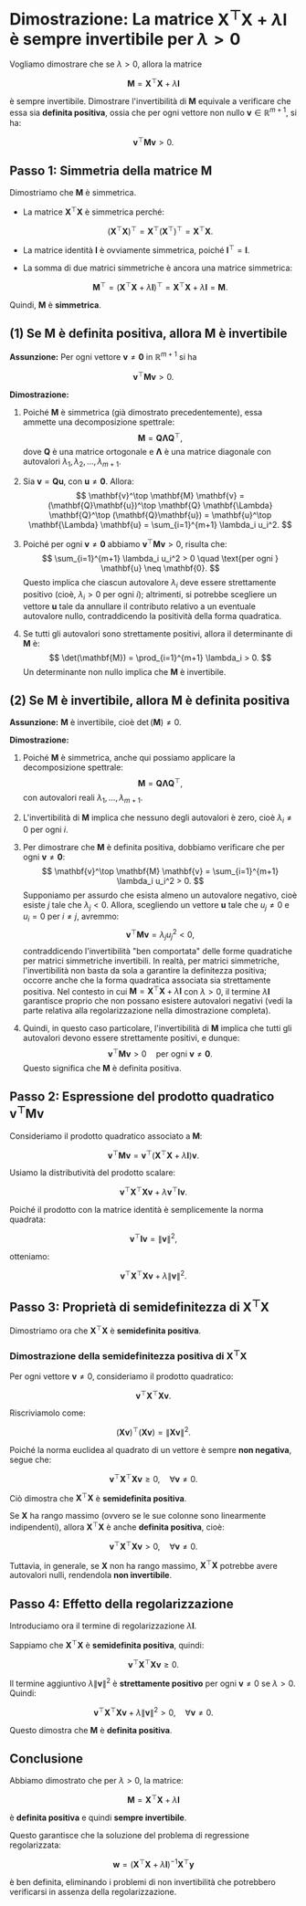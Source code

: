 # Dimostrazione: La matrice $\mathbf{X}^\top \mathbf{X} + \lambda \mathbf{I}$ è sempre invertibile per $\lambda > 0$

Vogliamo dimostrare che se $\lambda > 0$, allora la matrice 

$$
\mathbf{M} = \mathbf{X}^\top \mathbf{X} + \lambda \mathbf{I}
$$

è sempre invertibile. Dimostrare l'invertibilità di $\mathbf{M}$ equivale a verificare che essa sia **definita positiva**, ossia che per ogni vettore non nullo $\mathbf{v} \in \mathbb{R}^{m+1}$, si ha:

$$
\mathbf{v}^\top \mathbf{M} \mathbf{v} > 0.
$$


## Passo 1: Simmetria della matrice $\mathbf{M}$

Dimostriamo che $\mathbf{M}$ è simmetrica.  

- La matrice $\mathbf{X}^\top \mathbf{X}$ è simmetrica perché:

  $$
  (\mathbf{X}^\top \mathbf{X})^\top = \mathbf{X}^\top (\mathbf{X}^\top)^\top = \mathbf{X}^\top \mathbf{X}.
  $$

- La matrice identità $\mathbf{I}$ è ovviamente simmetrica, poiché $\mathbf{I}^\top = \mathbf{I}$.

- La somma di due matrici simmetriche è ancora una matrice simmetrica:

  $$
  \mathbf{M}^\top = (\mathbf{X}^\top \mathbf{X} + \lambda \mathbf{I})^\top = \mathbf{X}^\top \mathbf{X} + \lambda \mathbf{I} = \mathbf{M}.
  $$

Quindi, $\mathbf{M}$ è **simmetrica**.

## (1) Se $\mathbf{M}$ è definita positiva, allora $\mathbf{M}$ è invertibile

**Assunzione:** Per ogni vettore $\mathbf{v} \neq \mathbf{0}$ in $\mathbb{R}^{m+1}$ si ha

$$
\mathbf{v}^\top \mathbf{M} \mathbf{v} > 0.
$$

**Dimostrazione:**

1. Poiché $\mathbf{M}$ è simmetrica (già dimostrato precedentemente), essa ammette una decomposizione spettrale:
   $$
   \mathbf{M} = \mathbf{Q} \mathbf{\Lambda} \mathbf{Q}^\top,
   $$
   dove $\mathbf{Q}$ è una matrice ortogonale e $\mathbf{\Lambda}$ è una matrice diagonale con autovalori $\lambda_1, \lambda_2, \dots, \lambda_{m+1}$.

2. Sia $\mathbf{v} = \mathbf{Q}\mathbf{u}$, con $\mathbf{u} \neq \mathbf{0}$. Allora:
   $$
   \mathbf{v}^\top \mathbf{M} \mathbf{v} = (\mathbf{Q}\mathbf{u})^\top \mathbf{Q} \mathbf{\Lambda} \mathbf{Q}^\top (\mathbf{Q}\mathbf{u})
   = \mathbf{u}^\top \mathbf{\Lambda} \mathbf{u}
   = \sum_{i=1}^{m+1} \lambda_i u_i^2.
   $$

3. Poiché per ogni $\mathbf{v} \neq \mathbf{0}$ abbiamo $\mathbf{v}^\top \mathbf{M} \mathbf{v} > 0$, risulta che:
   $$
   \sum_{i=1}^{m+1} \lambda_i u_i^2 > 0 \quad \text{per ogni } \mathbf{u} \neq \mathbf{0}.
   $$
   Questo implica che ciascun autovalore $\lambda_i$ deve essere strettamente positivo (cioè, $\lambda_i > 0$ per ogni $i$); altrimenti, si potrebbe scegliere un vettore $\mathbf{u}$ tale da annullare il contributo relativo a un eventuale autovalore nullo, contraddicendo la positività della forma quadratica.

4. Se tutti gli autovalori sono strettamente positivi, allora il determinante di $\mathbf{M}$ è:
   $$
   \det(\mathbf{M}) = \prod_{i=1}^{m+1} \lambda_i > 0.
   $$
   Un determinante non nullo implica che $\mathbf{M}$ è invertibile.

## (2) Se $\mathbf{M}$ è invertibile, allora $\mathbf{M}$ è definita positiva

**Assunzione:** $\mathbf{M}$ è invertibile, cioè $\det(\mathbf{M}) \neq 0$.

**Dimostrazione:**

1. Poiché $\mathbf{M}$ è simmetrica, anche qui possiamo applicare la decomposizione spettrale:
   $$
   \mathbf{M} = \mathbf{Q} \mathbf{\Lambda} \mathbf{Q}^\top,
   $$
   con autovalori reali $\lambda_1, \dots, \lambda_{m+1}$.

2. L'invertibilità di $\mathbf{M}$ implica che nessuno degli autovalori è zero, cioè $\lambda_i \neq 0$ per ogni $i$.

3. Per dimostrare che $\mathbf{M}$ è definita positiva, dobbiamo verificare che per ogni $\mathbf{v} \neq \mathbf{0}$:
   $$
   \mathbf{v}^\top \mathbf{M} \mathbf{v} = \sum_{i=1}^{m+1} \lambda_i u_i^2 > 0.
   $$
   Supponiamo per assurdo che esista almeno un autovalore negativo, cioè esiste $j$ tale che $\lambda_j < 0$. Allora, scegliendo un vettore $\mathbf{u}$ tale che $u_j \neq 0$ e $u_i = 0$ per $i \neq j$, avremmo:
   $$
   \mathbf{v}^\top \mathbf{M} \mathbf{v} = \lambda_j u_j^2 < 0,
   $$
   contraddicendo l'invertibilità "ben comportata" delle forme quadratiche per matrici simmetriche invertibili. In realtà, per matrici simmetriche, l'invertibilità non basta da sola a garantire la definitezza positiva; occorre anche che la forma quadratica associata sia strettamente positiva. Nel contesto in cui $\mathbf{M} = \mathbf{X}^\top \mathbf{X} + \lambda \mathbf{I}$ con $\lambda > 0$, il termine $\lambda \mathbf{I}$ garantisce proprio che non possano esistere autovalori negativi (vedi la parte relativa alla regolarizzazione nella dimostrazione completa).

4. Quindi, in questo caso particolare, l'invertibilità di $\mathbf{M}$ implica che tutti gli autovalori devono essere strettamente positivi, e dunque:
   $$
   \mathbf{v}^\top \mathbf{M} \mathbf{v} > 0 \quad \text{per ogni } \mathbf{v} \neq \mathbf{0}.
   $$
   Questo significa che $\mathbf{M}$ è definita positiva.

## Passo 2: Espressione del prodotto quadratico $\mathbf{v}^\top \mathbf{M} \mathbf{v}$

Consideriamo il prodotto quadratico associato a $\mathbf{M}$:

$$
\mathbf{v}^\top \mathbf{M} \mathbf{v} = \mathbf{v}^\top (\mathbf{X}^\top \mathbf{X} + \lambda \mathbf{I}) \mathbf{v}.
$$

Usiamo la distributività del prodotto scalare:

$$
\mathbf{v}^\top \mathbf{X}^\top \mathbf{X} \mathbf{v} + \lambda \mathbf{v}^\top \mathbf{I} \mathbf{v}.
$$

Poiché il prodotto con la matrice identità è semplicemente la norma quadrata:

$$
\mathbf{v}^\top \mathbf{I} \mathbf{v} = \|\mathbf{v}\|^2,
$$

otteniamo:

$$
\mathbf{v}^\top \mathbf{X}^\top \mathbf{X} \mathbf{v} + \lambda \|\mathbf{v}\|^2.
$$

## Passo 3: Proprietà di semidefinitezza di $\mathbf{X}^\top \mathbf{X}$

Dimostriamo ora che $\mathbf{X}^\top \mathbf{X}$ è **semidefinita positiva**.

### Dimostrazione della semidefinitezza positiva di $\mathbf{X}^\top \mathbf{X}$

Per ogni vettore $\mathbf{v} \neq 0$, consideriamo il prodotto quadratico:

$$
\mathbf{v}^\top \mathbf{X}^\top \mathbf{X} \mathbf{v}.
$$

Riscriviamolo come:

$$
(\mathbf{X} \mathbf{v})^\top (\mathbf{X} \mathbf{v}) = \|\mathbf{X} \mathbf{v}\|^2.
$$

Poiché la norma euclidea al quadrato di un vettore è sempre **non negativa**, segue che:

$$
\mathbf{v}^\top \mathbf{X}^\top \mathbf{X} \mathbf{v} \geq 0, \quad \forall \mathbf{v} \neq 0.
$$

Ciò dimostra che $\mathbf{X}^\top \mathbf{X}$ è **semidefinita positiva**.

Se $\mathbf{X}$ ha rango massimo (ovvero se le sue colonne sono linearmente indipendenti), allora $\mathbf{X}^\top \mathbf{X}$ è anche **definita positiva**, cioè:

$$
\mathbf{v}^\top \mathbf{X}^\top \mathbf{X} \mathbf{v} > 0, \quad \forall \mathbf{v} \neq 0.
$$

Tuttavia, in generale, se $\mathbf{X}$ non ha rango massimo, $\mathbf{X}^\top \mathbf{X}$ potrebbe avere autovalori nulli, rendendola **non invertibile**.

## Passo 4: Effetto della regolarizzazione

Introduciamo ora il termine di regolarizzazione $\lambda \mathbf{I}$.  

Sappiamo che $\mathbf{X}^\top \mathbf{X}$ è **semidefinita positiva**, quindi:

$$
\mathbf{v}^\top \mathbf{X}^\top \mathbf{X} \mathbf{v} \geq 0.
$$

Il termine aggiuntivo $\lambda \|\mathbf{v}\|^2$ è **strettamente positivo** per ogni $\mathbf{v} \neq 0$ se $\lambda > 0$. Quindi:

$$
\mathbf{v}^\top \mathbf{X}^\top \mathbf{X} \mathbf{v} + \lambda \|\mathbf{v}\|^2 > 0, \quad \forall \mathbf{v} \neq 0.
$$

Questo dimostra che $\mathbf{M}$ è **definita positiva**.

## Conclusione

Abbiamo dimostrato che per $\lambda > 0$, la matrice:

$$
\mathbf{M} = \mathbf{X}^\top \mathbf{X} + \lambda \mathbf{I}
$$

è **definita positiva** e quindi **sempre invertibile**.  

Questo garantisce che la soluzione del problema di regressione regolarizzata:

$$
\mathbf{w} = (\mathbf{X}^\top \mathbf{X} + \lambda \mathbf{I})^{-1} \mathbf{X}^\top \mathbf{y}
$$

è ben definita, eliminando i problemi di non invertibilità che potrebbero verificarsi in assenza della regolarizzazione.